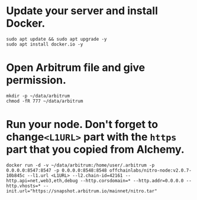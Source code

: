 # Update your server and install Docker.

```
sudo apt update && sudo apt upgrade -y
sudo apt install docker.io -y
```

# Open Arbitrum file and give permission.

```
mkdir -p ~/data/arbitrum
chmod -fR 777 ~/data/arbitrum
```

# Run your node. Don't forget to change`<L1URL>` part with the `https` part that you copied from Alchemy.

```
docker run -d -v ~/data/arbitrum:/home/user/.arbitrum -p 0.0.0.0:8547:8547 -p 0.0.0.0:8548:8548 offchainlabs/nitro-node:v2.0.7-10b845c --l1.url <L1URL> --l2.chain-id=42161 --http.api=net,web3,eth,debug --http.corsdomain=* --http.addr=0.0.0.0 --http.vhosts=* --init.url="https://snapshot.arbitrum.io/mainnet/nitro.tar"
```
